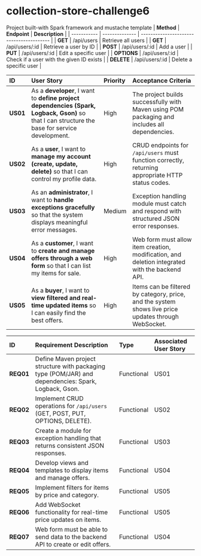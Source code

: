 # collection-store-challenge6
Project built-with Spark framework and mustache template
| **Method**  | **Endpoint**   | **Description**                          |
| ----------- | -------------- | ---------------------------------------- |
| **GET**     | /api/users     | Retrieve all users                       |
| **GET**     | /api/users/:id | Retrieve a user by ID                    |
| **POST**    | /api/users/:id | Add a user                               |
| **PUT**     | /api/users/:id | Edit a specific user                     |
| **OPTIONS** | /api/users/:id | Check if a user with the given ID exists |
| **DELETE**  | /api/users/:id | Delete a specific user                   |

| **ID**   | **User Story**                                                                                                                                 | **Priority** | **Acceptance Criteria**                                                                              |
| :------- | :--------------------------------------------------------------------------------------------------------------------------------------------- | :----------- | :--------------------------------------------------------------------------------------------------- |
| **US01** | As a **developer**, I want to **define project dependencies (Spark, Logback, Gson)** so that I can structure the base for service development. | High         | The project builds successfully with Maven using POM packaging and includes all dependencies.        |
| **US02** | As a **user**, I want to **manage my account (create, update, delete)** so that I can control my profile data.                                 | High         | CRUD endpoints for `/api/users` must function correctly, returning appropriate HTTP status codes.    |
| **US03** | As an **administrator**, I want to **handle exceptions gracefully** so that the system displays meaningful error messages.                     | Medium       | Exception handling module must catch and respond with structured JSON error responses.               |
| **US04** | As a **customer**, I want to **create and manage offers through a web form** so that I can list my items for sale.                             | High         | Web form must allow item creation, modification, and deletion integrated with the backend API.       |
| **US05** | As a **buyer**, I want to **view filtered and real-time updated items** so I can easily find the best offers.                                  | High         | Items can be filtered by category, price, and the system shows live price updates through WebSocket. |

| **ID**    | **Requirement Description**                                                                          | **Type**   | **Associated User Story** |
| :-------- | :--------------------------------------------------------------------------------------------------- | :--------- | :------------------------ |
| **REQ01** | Define Maven project structure with packaging type (POM/JAR) and dependencies: Spark, Logback, Gson. | Functional | US01                      |
| **REQ02** | Implement CRUD operations for `/api/users` (GET, POST, PUT, OPTIONS, DELETE).                        | Functional | US02                      |
| **REQ03** | Create a module for exception handling that returns consistent JSON responses.                       | Functional | US03                      |
| **REQ04** | Develop views and templates to display items and manage offers.                                      | Functional | US04                      |
| **REQ05** | Implement filters for items by price and category.                                                   | Functional | US05                      |
| **REQ06** | Add WebSocket functionality for real-time price updates on items.                                    | Functional | US05                      |
| **REQ07** | Web form must be able to send data to the backend API to create or edit offers.                      | Functional | US04                      |
